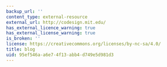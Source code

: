 ```yaml
---
backup_url: ''
content_type: external-resource
external_url: http://codesign.mit.edu/
has_external_licence_warning: true
has_external_license_warning: true
is_broken: ''
license: https://creativecommons.org/licenses/by-nc-sa/4.0/
title: blog
uid: 95ef546a-a6e7-4f13-abb4-d749e5d981d3
---
```

